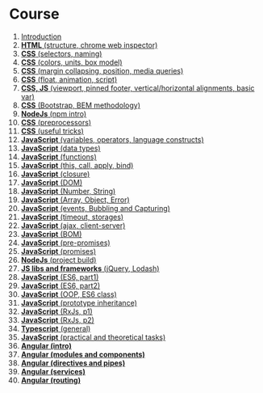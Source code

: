 <h1>
    Course
</h1>

<ol>
    <li>
        <a href="lectures/01/01.md">Introduction</a>
    </li>
    <li>
        <a href="lectures/02/00.md"><b>HTML</b> (structure, chrome web inspector)</a>
    </li>
    <li>
        <a href="lectures/03/00.md"><b>CSS</b> (selectors, naming)</a>
    </li>
    <li>
        <a href="lectures/04/00.md"><b>CSS</b> (colors, units, box model)</a>
    </li>
    <li>
        <a href="lectures/05/00.md"><b>CSS</b> (margin collapsing, position, media queries)</a>
    </li>
    <li>
        <a href="lectures/06/00.md"><b>CSS</b> (float, animation, script)</a>
    </li>
    <li>
        <a href="lectures/07/00.md"><b>CSS, JS</b> (viewport, pinned footer, vertical/horizontal alignments, basic var)</a>
    </li>
    <li>
        <a href="lectures/08/01.md"><b>CSS</b> (Bootstrap, BEM methodology)</a>
    </li>
    <li>
        <a href="lectures/09/01.md"><b>NodeJs</b> (npm intro)</a>
    </li>
    <li>
        <a href="lectures/10/01.md"><b>CSS</b> (preprocessors)</a>
    </li>
    <li>
        <a href="lectures/11/01.md"><b>CSS</b> (useful tricks)</a>
    </li>
    <li>
        <a href="lectures/12/01.md"><b>JavaScript</b> (variables, operators, language constructs)</a>
    </li>
    <li>
        <a href="lectures/13/01.md"><b>JavaScript</b> (data types)</a>
    </li>
    <li>
        <a href="lectures/14/01.md"><b>JavaScript</b> (functions)</a>
    </li>
    <li>
        <a href="lectures/15/01.md"><b>JavaScript</b> (this, call, apply, bind)</a>
    </li>
    <li>
        <a href="lectures/16/01.md"><b>JavaScript</b> (closure)</a>
    </li>
    <li>
        <a href="lectures/17/01.md"><b>JavaScript</b> (DOM)</a>
    </li>
    <li>
        <a href="lectures/18/01.md"><b>JavaScript</b> (Number, String)</a>
    </li>
    <li>
        <a href="lectures/19/01.md"><b>JavaScript</b> (Array, Object, Error)</a>
    </li>
    <li>
        <a href="lectures/20/01.md"><b>JavaScript</b> (events, Bubbling and Capturing)</a>
    </li>
    <li>
        <a href="lectures/21/01.md"><b>JavaScript</b> (timeout, storages)</a>
    </li>
    <li>
        <a href="lectures/22/01.md"><b>JavaScript</b> (ajax, client-server)</a>
    </li>
    <li>
        <a href="lectures/23/01.md"><b>JavaScript</b> (BOM)</a>
    </li>
    <li>
        <a href="lectures/24/01.md"><b>JavaScript</b> (pre-promises)</a>
    </li>
    <li>
        <a href="lectures/25/01.md"><b>JavaScript</b> (promises)</a>
    </li>
    <li>
        <a href="lectures/26/01.md"><b>NodeJs</b> (project build)</a>
    </li>
    <li>
        <a href="lectures/27/01.md"><b>JS libs and frameworks</b> (jQuery, Lodash)</a>
    </li>
    <li>
        <a href="lectures/28/01.md"><b>JavaScript</b> (ES6, part1)</a>
    </li>
    <li>
        <a href="lectures/29/01.md"><b>JavaScript</b> (ES6, part2)</a>
    </li>
    <li>
        <a href="lectures/30/01.md"><b>JavaScript</b> (OOP, ES6 class)</a>
    </li>
    <li>
        <a href="lectures/31/01.md"><b>JavaScript</b> (prototype inheritance)</a>
    </li>
    <li>
        <a href="lectures/32/01.md"><b>JavaScript</b> (RxJs, p1)</a>
    </li>
    <li>
        <a href="lectures/33/01.md"><b>JavaScript</b> (RxJs, p2)</a>
    </li>
    <li>
        <a href="lectures/34/01.md"><b>Typescript</b> (general)</a>
    </li>
    <li>
        <a href="lectures/35/01.md"><b>JavaScript</b> (practical and theoretical tasks)</a>
    </li>
    <li>
        <a href="lectures/36/01.md"><b>Angular (intro)</b></a>
    </li>
    <li>
        <a href="lectures/37/01.md"><b>Angular (modules and components)</b></a>
    </li>
    <li>
        <a href="lectures/38/01.md"><b>Angular (directives and pipes)</b></a>
    </li>
    <li>
        <a href="lectures/39/01.md"><b>Angular (services)</b></a>
    </li>
    <li>
        <a href="lectures/40/01.md"><b>Angular (routing)</b></a>
    </li>
</ol>
